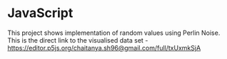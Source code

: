 # JavaScript
This project shows implementation of random values using Perlin Noise.
This is the direct link to the visualised data set - https://editor.p5js.org/chaitanya.sh96@gmail.com/full/txUxmkSjA
